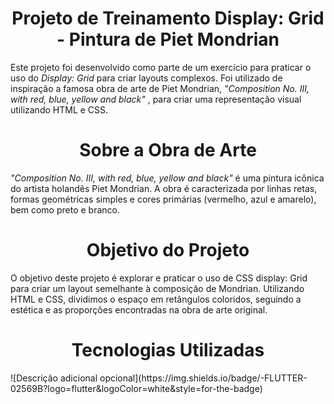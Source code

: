 <h1 align="center">Projeto de Treinamento <bold> Display: Grid </bold> - Pintura de Piet Mondrian</h1>
<p>Este projeto foi desenvolvido como parte de um exercício para praticar o uso do <i> Display: Grid </i> para criar layouts complexos. Foi utilizado de inspiração a famosa obra de arte de Piet Mondrian, <i> "Composition No. III, with red, blue, yellow and black" </i>, para criar uma representação visual utilizando HTML e CSS.
</p>
<h1 align="center"> Sobre a Obra de Arte</h1>
<p>
   <i> "Composition No. III, with red, blue, yellow and black" </i>é uma pintura icônica do artista holandês Piet Mondrian. A obra é caracterizada por linhas retas, formas geométricas simples e cores primárias (vermelho, azul e amarelo), bem como preto e branco.
</p>
<h1 align="center"> Objetivo do Projeto</h1>
<p>
  O objetivo deste projeto é explorar e praticar o uso de CSS display: Grid para criar um layout semelhante à composição de Mondrian. Utilizando HTML e CSS, dividimos o espaço em retângulos coloridos, seguindo a estética e as proporções encontradas na obra de arte original.
</p>
<h1 align="center"> Tecnologias Utilizadas </h1>
![Descrição adicional opcional](https://img.shields.io/badge/-FLUTTER-02569B?logo=flutter&logoColor=white&style=for-the-badge)
